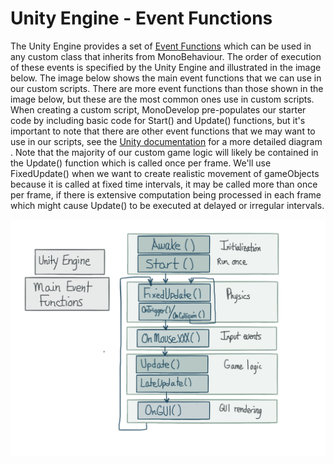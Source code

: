 # Unity Engine - Event Functions

The Unity Engine provides a set of [Event Functions](http://docs.unity3d.com/460/Documentation/Manual/ExecutionOrder.html) which can be used in any custom class that inherits from MonoBehaviour.  The order of execution of these events is specified by the Unity Engine and illustrated in the image below.   The image below shows the main event functions that we can use in our custom scripts.  There are more event functions than those shown in the image below, but these are the most common ones use in custom scripts.  When creating a custom script, MonoDevelop pre-populates our starter code by including basic code for Start() and Update() functions, but it's important to note that there are other event functions that we may want to use in our scripts, see the [Unity documentation](http://docs.unity3d.com/460/Documentation/Manual/ExecutionOrder.html) for a more detailed diagram .  Note that the majority of our custom game logic will likely be contained in the Update() function which is called once per frame.  We'll use FixedUpdate() when we want to create realistic movement of gameObjects because it is called at fixed time intervals, it may be called more than once per frame, if there is extensive computation being processed in each frame which might cause Update() to be executed at delayed or irregular intervals.  

![](unityEventFunctions.png)